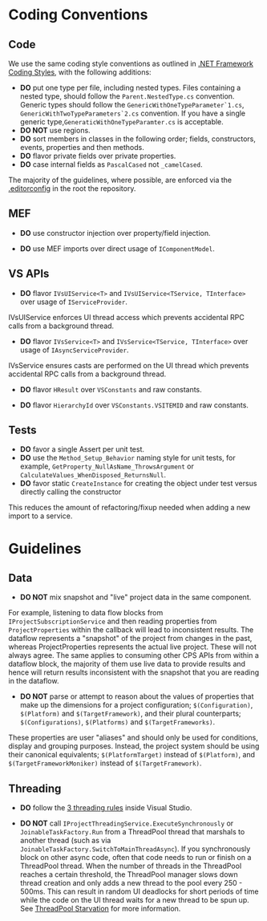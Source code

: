 # Coding Conventions

## Code

We use the same coding style conventions as outlined in [.NET Framework Coding Styles](https://github.com/dotnet/corefx/blob/master/Documentation/coding-guidelines/coding-style.md), with the following additions:

- **DO** put one type per file, including nested types. Files containing a nested type, should follow the `Parent.NestedType.cs` convention. Generic types should follow the ``GenericWithOneTypeParameter`1.cs``, ``GenericWithTwoTypeParameters`2.cs`` convention. If you have a single generic type,`GeneraticWithOneTypeParamter.cs` is acceptable.
- **DO NOT** use regions.
- **DO** sort members in classes in the following order; fields, constructors, events, properties and then methods.
- **DO** flavor private fields over private properties.
- **DO** case internal fields as `PascalCased` not `_camelCased`.

The majority of the guidelines, where possible, are enforced via the [.editorconfig](https://github.com/dotnet/project-system/blob/master/.editorconfig) in the root the repository.

## MEF

- **DO** use constructor injection over property/field injection.

  
- **DO** use MEF imports over direct usage of `IComponentModel`.

## VS APIs

- **DO** flavor `IVsUIService<T>` and `IVsUIService<TService, TInterface>` over usage of `IServiceProvider`.
  
IVsUIService enforces UI thread access which prevents accidental RPC calls from a background thread.
  
- **DO** flavor `IVsService<T>` and `IVsService<TService, TInterface>` over usage of `IAsyncServiceProvider`.
  
IVsService ensures casts are performed on the UI thread which prevents accidental RPC calls from a background thread.

- **DO** flavor `HResult` over `VSConstants` and raw constants.

- **DO** flavor `HierarchyId` over `VSConstants.VSITEMID` and raw constants.

## Tests

- **DO** favor a single Assert per unit test.
- **DO** use the `Method_Setup_Behavior` naming style for unit tests, for example, `GetProperty_NullAsName_ThrowsArgument` or `CalculateValues_WhenDisposed_ReturnsNull`.
- **DO** favor static `CreateInstance` for creating the object under test versus directly calling the constructor

This reduces the amount of refactoring/fixup needed when adding a new import to a service.

# Guidelines

## Data
- **DO NOT** mix snapshot and "live" project data in the same component. 

For example, listening to data flow blocks from `IProjectSubscriptionService` and then reading properties from `ProjectProperties` within the callback will lead to inconsistent results. The dataflow represents a "snapshot" of the project from changes in the past, whereas ProjectProperties represents the actual live project. These will not always agree. The same applies to consuming other CPS APIs from within a dataflow block, the majority of them use live data to provide results and hence will return results inconsistent with the snapshot that you are reading in the dataflow.

- **DO NOT** parse or attempt to reason about the values of properties that make up the dimensions for a project configuration; `$(Configuration)`, `$(Platform)` and `$(TargetFramework)`, and their plural counterparts; `$(Configurations)`, `$(Platforms)` and `$(TargetFrameworks)`.

These properties are user "aliases" and should only be used for conditions, display and grouping purposes. Instead, the project system should be using their canonical equivalents; `$(PlatformTarget)` instead of `$(Platform)`, and `$(TargetFrameworkMoniker)` instead of `$(TargetFramework)`.

## Threading

- **DO** follow the [3 threading rules](https://github.com/Microsoft/vs-threading/blob/master/doc/threading_rules.md#3-threading-rules) inside Visual Studio.

- **DO NOT** call `IProjectThreadingService.ExecuteSynchronously` or `JoinableTaskFactory.Run` from a ThreadPool thread that marshals to another thread (such as via `JoinableTaskFactory.SwitchToMainThreadAsync`).
If you synchronously block on other async code, often that code needs to run or finish on a ThreadPool thread. When the number of threads in the ThreadPool reaches a certain threshold, the ThreadPool manager slows down thread creation and only adds a new thread to the pool every 250 - 500ms. This can result in random UI deadlocks for short periods of time while the code on the UI thread waits for a new thread to be spun up. See [ThreadPool Starvation](https://github.com/Microsoft/vs-threading/blob/master/doc/threadpool_starvation.md) for more information.
  
